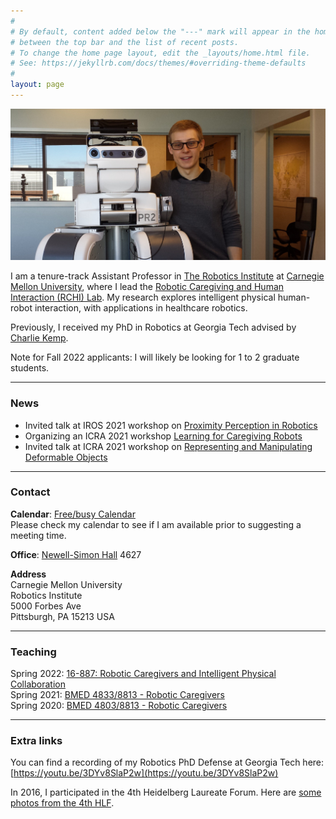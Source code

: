 ```yaml
---
#
# By default, content added below the "---" mark will appear in the home page
# between the top bar and the list of recent posts.
# To change the home page layout, edit the _layouts/home.html file.
# See: https://jekyllrb.com/docs/themes/#overriding-theme-defaults
#
layout: page
---
```


![Zackory Erickskon](assets/images/Zackory_pr2.jpg)

I am a tenure-track Assistant Professor in [The Robotics Institute](https://www.ri.cmu.edu) at [Carnegie Mellon University](https://www.cmu.edu), where I lead the [Robotic Caregiving and Human Interaction (RCHI) Lab](https://rchi-lab.github.io).
My research explores intelligent physical human-robot interaction, with applications in healthcare robotics.

Previously, I received my PhD in Robotics at Georgia Tech advised by [Charlie Kemp](https://charliekemp.com).

Note for Fall 2022 applicants: I will likely be looking for 1 to 2 graduate students.

---

### News

  * Invited talk at IROS 2021 workshop on [Proximity Perception in Robotics](https://www.proxelsandtaxels.org/en/)
  * Organizing an ICRA 2021 workshop [Learning for Caregiving Robots](https://sites.gatech.edu/learning-caregiving-icra2021/)
  * Invited talk at ICRA 2021 workshop on [Representing and Manipulating Deformable Objects](https://deformable-workshop.github.io/icra2021/)

---

### Contact
**Calendar**: [Free/busy Calendar](https://calendar.google.com/calendar/embed?src=zerickso%40andrew.cmu.edu&ctz=America%2FNew_York&mode=WEEK)  
Please check my calendar to see if I am available prior to suggesting a meeting time.

**Office**: [Newell-Simon Hall](https://map.concept3d.com/?id=192#!m/15786) 4627

**Address**  
Carnegie Mellon University  
Robotics Institute  
5000 Forbes Ave  
Pittsburgh, PA 15213 USA

---

### Teaching

Spring 2022: [16-887: Robotic Caregivers and Intelligent Physical Collaboration]()  
Spring 2021: [BMED 4833/8813 - Robotic Caregivers](https://sites.gatech.edu/robotic-caregivers/2021-spring/)  
Spring 2020: [BMED 4803/8813 - Robotic Caregivers](https://sites.gatech.edu/robotic-caregivers/2020-spring/)  

---

### Extra links
You can find a recording of my Robotics PhD Defense at Georgia Tech here: [https://youtu.be/3DYv8SlaP2w](https://youtu.be/3DYv8SlaP2w)

In 2016, I participated in the 4th Heidelberg Laureate Forum. Here are [some photos from the 4th HLF](https://zackory.com/hlf4/).
